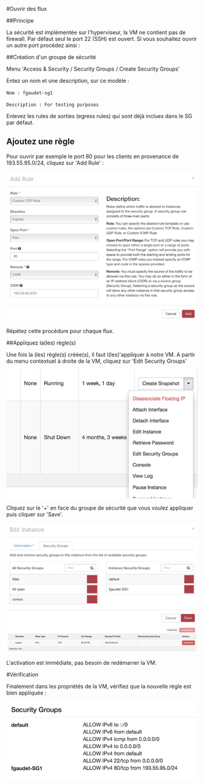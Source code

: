 #Ouvrir des flux

##Principe

La sécurité est implémentée sur l'hyperviseur, la VM ne contient pas de firewall. Par défaut seul le port 22 (SSH) est ouvert. Si vous souhaitez ouvrir un autre port procédez ainsi :

##Création d'un groupe de sécurité

Menu 'Access & Security / Security Groups / Create Security Groups'
	
Entez un nom et une description, sur ce modèle :

`Nom : fgaudet-sg1`

`Description : For testing purposes`

Enlevez les rules de sorties (egress rules) qui sont déjà inclues dans le SG par défaut. 

## Ajoutez une règle

Pour ouvrir par exemple le port 80 pour les clients en provenance de 193.55.95.0/24, cliquez sur 'Add Rule' :

![Local Image](./images/sec-01.jpg)

Répétez cette procédure pour chaque flux.

##Appliquez la(les) règle(s)

Une fois la (les) règle(s) créée(s), il faut l(les)'appliquer à notre VM. A partir du menu contextuel à droite de la VM, cliquez sur 'Edit Security Groups'

![Local Image](./images/sec-02.jpg)

Cliquez sur le '+' en face du groupe de sécurité que vous voulez appliquer puis cliquer sur 'Save'. 

![Local Image](./images/sec-03.jpg)
![Local Image](./images/sec-04.jpg)

L'activation est immédiate, pas besoin de redémarrer la VM.

#Vérification

Finalement dans les propriétés de la VM, vérifiez que la nouvelle règle est bien appliquée :

![Local Image](./images/sec-05.jpg)